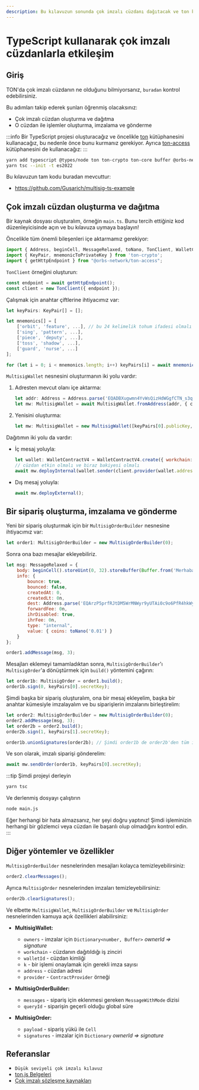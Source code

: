 ```yaml
---
description: Bu kılavuzun sonunda çok imzalı cüzdanı dağıtacak ve ton kütüphanesini kullanarak bazı işlemler göndereceksiniz
---
```


# TypeScript kullanarak çok imzalı cüzdanlarla etkileşim

## Giriş
TON'da çok imzalı cüzdanın ne olduğunu bilmiyorsanız, `buradan` kontrol edebilirsiniz.

Bu adımları takip ederek şunları öğrenmiş olacaksınız:

- Çok imzalı cüzdan oluşturma ve dağıtma
- O cüzdan ile işlemler oluşturma, imzalama ve gönderme

:::info
Bir TypeScript projesi oluşturacağız ve öncelikle [ton](https://www.npmjs.com/package/ton) kütüphanesini kullanacağız, bu nedenle önce bunu kurmanız gerekiyor. Ayrıca [ton-access](https://www.orbs.com/ton-access/) kütüphanesini de kullanacağız:
:::

```bash
yarn add typescript @types/node ton ton-crypto ton-core buffer @orbs-network/ton-access
yarn tsc --init -t es2022
```

Bu kılavuzun tam kodu buradan mevcuttur:
- https://github.com/Gusarich/multisig-ts-example

## Çok imzalı cüzdan oluşturma ve dağıtma
Bir kaynak dosyası oluşturalım, örneğin `main.ts`. Bunu tercih ettiğiniz kod düzenleyicisinde açın ve bu kılavuza uymaya başlayın!

Öncelikle tüm önemli bileşenleri içe aktarmamız gerekiyor:

```js
import { Address, beginCell, MessageRelaxed, toNano, TonClient, WalletContractV4, MultisigWallet, MultisigOrder, MultisigOrderBuilder } from "ton";
import { KeyPair, mnemonicToPrivateKey } from 'ton-crypto';
import { getHttpEndpoint } from "@orbs-network/ton-access";
```

`TonClient` örneğini oluşturun:

```js
const endpoint = await getHttpEndpoint();
const client = new TonClient({ endpoint });
```

Çalışmak için anahtar çiftlerine ihtiyacımız var:

```js
let keyPairs: KeyPair[] = [];

let mnemonics[] = [
    ['orbit', 'feature', ...], // bu 24 kelimelik tohum ifadesi olmalı
    ['sing', 'pattern', ...],
    ['piece', 'deputy', ...],
    ['toss', 'shadow', ...],
    ['guard', 'nurse', ...]
];

for (let i = 0; i < mnemonics.length; i++) keyPairs[i] = await mnemonicToPrivateKey(mnemonics[i]);
```

`MultisigWallet` nesnesini oluşturmanın iki yolu vardır:

1. Adresten mevcut olanı içe aktarma:

   ```js
   let addr: Address = Address.parse('EQADBXugwmn4YvWsQizHdWGgfCTN_s3qFP0Ae0pzkU-jwzoE');
   let mw: MultisigWallet = await MultisigWallet.fromAddress(addr, { client });
   ```

2. Yenisini oluşturma:

   ```js
   let mw: MultisigWallet = new MultisigWallet([keyPairs[0].publicKey, keyPairs[1].publicKey], 0, 0, 1, { client });
   ```

Dağıtımın iki yolu da vardır:

- İç mesaj yoluyla:

   ```js
   let wallet: WalletContractV4 = WalletContractV4.create({ workchain: 0, publicKey: keyPairs[4].publicKey });
   // cüzdan etkin olmalı ve biraz bakiyesi olmalı
   await mw.deployInternal(wallet.sender(client.provider(wallet.address, null), keyPairs[4].secretKey), toNano('0.05'));
   ```

- Dış mesaj yoluyla:

   ```js
   await mw.deployExternal();
   ```

## Bir sipariş oluşturma, imzalama ve gönderme
Yeni bir sipariş oluşturmak için bir `MultisigOrderBuilder` nesnesine ihtiyacımız var:

```js
let order1: MultisigOrderBuilder = new MultisigOrderBuilder(0);
```

Sonra ona bazı mesajlar ekleyebiliriz.

```js
let msg: MessageRelaxed = {
    body: beginCell().storeUint(0, 32).storeBuffer(Buffer.from('Merhaba, dünya!')).endCell(),
    info: {
        bounce: true,
        bounced: false,
        createdAt: 0,
        createdLt: 0n,
        dest: Address.parse('EQArzP5prfRJtDM5WrMNWyr9yUTAi0c9o6PfR4hkWy9UQXHx'),
        forwardFee: 0n,
        ihrDisabled: true,
        ihrFee: 0n,
        type: "internal",
        value: { coins: toNano('0.01') }
    }
};

order1.addMessage(msg, 3);
```

Mesajları eklemeyi tamamladıktan sonra, `MultisigOrderBuilder`'ı `MultisigOrder`'a dönüştürmek için `build()` yöntemini çağırın:

```js
let order1b: MultisigOrder = order1.build();
order1b.sign(0, keyPairs[0].secretKey);
```

Şimdi başka bir sipariş oluşturalım, ona bir mesaj ekleyelim, başka bir anahtar kümesiyle imzalayalım ve bu siparişlerin imzalarını birleştirelim:

```js
let order2: MultisigOrderBuilder = new MultisigOrderBuilder(0);
order2.addMessage(msg, 3);
let order2b = order2.build();
order2b.sign(1, keyPairs[1].secretKey);

order1b.unionSignatures(order2b); // Şimdi order1b de order2b'den tüm imzalara sahip
```

Ve son olarak, imzalı siparişi gönderelim:

```js
await mw.sendOrder(order1b, keyPairs[0].secretKey);
```

:::tip
Şimdi projeyi derleyin
```bash
yarn tsc
```

Ve derlenmiş dosyayı çalıştırın
```bash
node main.js
```

Eğer herhangi bir hata almazsanız, her şeyi doğru yaptınız! Şimdi işleminizin herhangi bir gözlemci veya cüzdan ile başarılı olup olmadığını kontrol edin.
:::

## Diğer yöntemler ve özellikler
`MultisigOrderBuilder` nesnelerinden mesajları kolayca temizleyebilirsiniz:

```js
order2.clearMessages();
```

Ayrıca `MultisigOrder` nesnelerinden imzaları temizleyebilirsiniz:

```js
order2b.clearSignatures();
```

Ve elbette `MultisigWallet`, `MultisigOrderBuilder` ve `MultisigOrder` nesnelerinden kamuya açık özellikleri alabilirsiniz:

- **MultisigWallet:**
    - `owners` - imzalar için `Dictionary<number, Buffer>` *ownerId => signature*
    - `workchain` - cüzdanın dağıtıldığı iş zinciri
    - `walletId` - cüzdan kimliği
    - `k` - bir işlemi onaylamak için gerekli imza sayısı
    - `address` - cüzdan adresi
    - `provider` - `ContractProvider` örneği

- **MultisigOrderBuilder:**
    - `messages` - sipariş için eklenmesi gereken `MessageWithMode` dizisi
    - `queryId` - siparişin geçerli olduğu global süre

- **MultisigOrder:**
    - `payload` - sipariş yükü ile `Cell`
    - `signatures` - imzalar için `Dictionary` *ownerId => signature*

## Referanslar
- `Düşük seviyeli çok imzalı kılavuz`
- [ton.js Belgeleri](https://ton-community.github.io/ton/)
- [Çok imzalı sözleşme kaynakları](https://github.com/ton-blockchain/multisig-contract)
